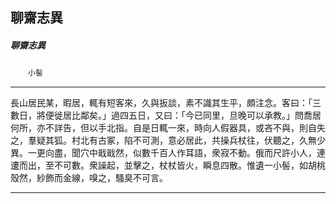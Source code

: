 

## 聊齋志異

##### 聊齋志異
　　`小髻`

* * *

長山居民某，暇居，輒有短客來，久與扳談，素不識其生平，頗注念。客曰：「三數日，將便徙居比鄰矣。」過四五日，又曰：「今已同里，旦晚可以承教。」問喬居何所，亦不詳告，但以手北指。自是日輒一來，時向人假器具，或吝不與，則自失之，羣疑其狐。村北有古冢，陷不可測，意必居此，共操兵杖往，伏聽之，久無少異。一更向盡，聞穴中戢戢然，似數千百人作耳語，衆寂不動。俄而尺許小人，連遱而出，至不可數。衆譟起，並擊之，杖杖皆火，瞬息四散。惟遺一小髻，如胡桃殼然，紗飾而金線，嗅之，騷臭不可言。

* * *

